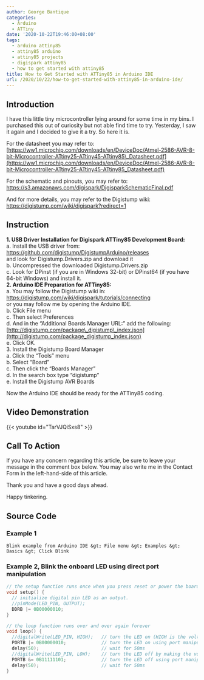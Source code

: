 ```yaml
---
author: George Bantique
categories:
  - Arduino
  - ATTiny
date: '2020-10-22T19:46:00+08:00'
tags:
  - arduino attiny85
  - attiny85 arduino
  - attiny85 projects
  - digispark attiny85
  - how to get started with attiny85
title: How to Get Started with ATTiny85 in Arduino IDE
url: /2020/10/22/how-to-get-started-with-attiny85-in-arduino-ide/
---
```


## **Introduction**

I have this little tiny microcontroller lying around for some time in my bins. I purchased this out of curiosity but not able find time to try. Yesterday, I saw it again and I decided to give it a try. So here it is.

For the datasheet you may refer to:  
[https://ww1.microchip.com/downloads/en/DeviceDoc/Atmel-2586-AVR-8-bit-Microcontroller-ATtiny25-ATtiny45-ATtiny85\_Datasheet.pdf](https://ww1.microchip.com/downloads/en/DeviceDoc/Atmel-2586-AVR-8-bit-Microcontroller-ATtiny25-ATtiny45-ATtiny85_Datasheet.pdf)

For the schematic and pinouts, you may refer to:  
<https://s3.amazonaws.com/digispark/DigisparkSchematicFinal.pdf>

And for more details, you may refer to the Digistump wiki:  
<https://digistump.com/wiki/digispark?redirect=1>

## **Instruction**

**1. USB Driver Installation for Digispark ATTiny85 Development Board:**  
a. Install the USB driver from:  
<https://github.com/digistump/DigistumpArduino/releases>  
and look for Digistump.Drivers.zip and download it  
b. Uncompressed the downloaded Digistump.Drivers.zip  
c. Look for DPinst (if you are in Windows 32-bit) or DPinst64 (if you have 64-bit Windows) and install it.  
**2. Arduino IDE Preparation for ATTiny85:**  
a. You may follow the Digistump wiki in:  
<https://digistump.com/wiki/digispark/tutorials/connecting>  
or you may follow me by opening the Arduino IDE.  
b. Click File menu  
c. Then select Preferences  
d. And in the “Additional Boards Manager URL:” add the following:  
[http://digistump.com/package\_digistump\_index.json](http://digistump.com/package_digistump_index.json)  
e. Click OK.  
3. Install the Digistump Board Manager  
a. Click the “Tools” menu  
b. Select “Board”  
c. Then click the “Boards Manager”  
d. In the search box type “digistump”  
e. Install the Digistump AVR Boards

Now the Arduino IDE should be ready for the ATTiny85 coding.

## **Video Demonstration**

{{< youtube id="TarVJQiSxs8" >}}

## **Call To Action**

If you have any concern regarding this article, be sure to leave your message in the comment box below. You may also write me in the Contact Form in the left-hand-side of this article.

Thank you and have a good days ahead.

Happy tinkering.

## **Source Code**

### **Example 1** 
```
Blink example from Arduino IDE &gt; File menu &gt; Examples &gt; Basics &gt; Click Blink
```

### **Example 2**, Blink the onboard LED using direct port manipulation


```cpp { lineNos="true" wrap="true" }
// the setup function runs once when you press reset or power the board
void setup() {
  // initialize digital pin LED as an output.
  //pinMode(LED_PIN, OUTPUT);
  DDRB |= 0B00000010;
}

// the loop function runs over and over again forever
void loop() {
  //digitalWrite(LED_PIN, HIGH);   // turn the LED on (HIGH is the voltage level)
  PORTB |= 0B00000010;	           // turn the LED on using port manipulation
  delay(50);                       // wait for 50ms
  //digitalWrite(LED_PIN, LOW);    // turn the LED off by making the voltage LOW
  PORTB &= 0B11111101;	           // turn the LED off using port manipulation
  delay(50);                       // wait for 50ms
}

```
